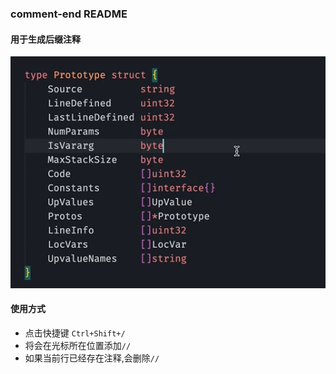 ### comment-end README

#### 用于生成后缀注释

![alt usage](./assets/usage.gif)

#### 使用方式
- 点击快捷键 `Ctrl+Shift+/`
- 将会在光标所在位置添加`//`
- 如果当前行已经存在注释,会删除`//` 